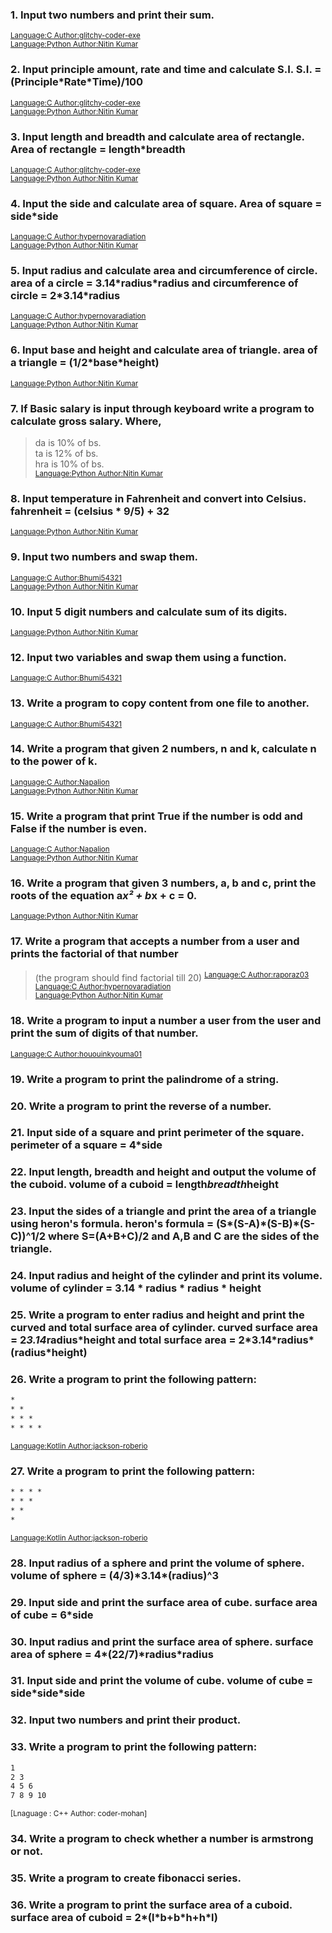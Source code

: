 ### 1.	Input two numbers and print their sum.
<sup>	[Language:C 	Author:glitchy-coder-exe](/Basic/code/problem_1.c)</sup><br>
<sup>	[Language:Python 	Author:Nitin Kumar](/Basic/code/problem_1.py)</sup><br>

### 2.	Input principle amount, rate and time and calculate S.I. S.I. = (Principle\*Rate\*Time)/100
<sup>	[Language:C 	Author:glitchy-coder-exe](/Basic/code/problem_2.c)</sup><br>
<sup>	[Language:Python 	Author:Nitin Kumar](/Basic/code/problem_2.py)</sup><br>

### 3.	Input length and breadth and calculate area of rectangle. Area of rectangle = length*breadth
<sup>	[Language:C 	Author:glitchy-coder-exe](/Basic/code/problem_3.c)</sup><br>
<sup>	[Language:Python 	Author:Nitin Kumar](/Basic/code/problem_3.py)</sup><br>

### 4.	Input the side and calculate area of square. Area of square = side*side
<sup>	[Language:C 	Author:hypernovaradiation](/Basic/code/problem_4.c)</sup><br>
<sup>	[Language:Python 	Author:Nitin Kumar](/Basic/code/problem_4.py)</sup><br>

### 5.	Input radius and calculate area and circumference of circle. area of a circle = 3.14\*radius\*radius and circumference of circle = 2\*3.14\*radius
<sup>	[Language:C	Author:hypernovaradiation](/Basic/code/problem_5.c)</sup><br>
<sup>	[Language:Python 	Author:Nitin Kumar](/Basic/code/problem_5.py)</sup><br>

### 6.	Input base and height and calculate area of triangle. area of a triangle = (1/2\*base\*height)
<sup>	[Language:Python 	Author:Nitin Kumar](/Basic/code/problem_6.py)</sup><br>


### 7.	If Basic salary is input through keyboard write a program to calculate gross salary. Where,
  > da is 10% of bs. <br>
  > ta is 12% of bs. <br>
  > hra is 10% of bs. <br>
<sup>	[Language:Python 	Author:Nitin Kumar](/Basic/code/problem_7.py)</sup><br>


### 8.	Input temperature in Fahrenheit and convert into Celsius. fahrenheit = (celsius * 9/5) + 32
<sup>	[Language:Python 	Author:Nitin Kumar](/Basic/code/problem_8.py)</sup><br>


### 9.	Input two numbers and swap them.
<sup>	[Language:C	Author:Bhumi54321](/Basic/code/problem_.c)</sup><br>
<sup>	[Language:Python 	Author:Nitin Kumar](/Basic/code/problem_9.py)</sup><br>


### 10.	Input 5 digit numbers and calculate sum of its digits.
<sup>	[Language:Python 	Author:Nitin Kumar](/Basic/code/problem_10.py)</sup><br>

	
### 12. Input two variables and swap them using a function.
<sup>	[Language:C	Author:Bhumi54321](/Basic/code/problem_12.c)</sup><br>

### 13. Write a program to copy content from one file to another.
<sup>	[Language:C	Author:Bhumi54321](/Basic/code/problem_13.c)</sup><br>

### 14. Write a program that given 2 numbers, n and k, calculate n to the power of k.
<sup>	[Language:C	Author:Napalion](/Basic/code/problem_14.c)</sup><br>
<sup>	[Language:Python 	Author:Nitin Kumar](/Basic/code/problem_14.py)</sup><br>

### 15. Write a program that print True if the number is odd and False if the number is even.
<sup>	[Language:C	Author:Napalion](/Basic/code/problem_15.c)</sup><br>
<sup>	[Language:Python 	Author:Nitin Kumar](/Basic/code/problem_15.py)</sup><br>

### 16. Write a program that given 3 numbers, a, b and c, print the roots of the equation a*x² + b*x + c = 0.
<sup>	[Language:Python 	Author:Nitin Kumar](/Basic/code/problem_16.py)</sup><br>

### 17. Write a program that accepts a number from a user and prints the factorial of that number
> (the program should find factorial till 20)
<sup>	[Language:C	Author:raporaz03](/Basic/code/problem_17.c)</sup><br>
<sup>	[Language:C	Author:hypernovaradiation](/Basic/code/problem_17.c)</sup><br>
<sup>	[Language:Python 	Author:Nitin Kumar](/Basic/code/problem_17.py)</sup><br>

### 18. Write a program to input a number a user from the user and print the sum of digits of that number.
<sup>	[Language:C	Author:hououinkyouma01](/Basic/code/problem_18.c)</sup><br>

### 19. Write a program to print the palindrome of a string.

### 20. Write a program to print the reverse of a number.

### 21. Input side of a square and print perimeter of the square. perimeter of a square = 4*side

### 22. Input length, breadth and height and output the volume of the cuboid. volume of a cuboid = length*breadth*height

### 23. Input the sides of a triangle and print the area of a triangle using heron's formula. heron's formula = (S*(S-A)\*(S-B)\*(S-C))^1/2 where S=(A+B+C)/2 and A,B and C are the sides of the triangle.

### 24. Input radius and height of the cylinder and print its volume. volume of cylinder = 3.14 * radius * radius * height

### 25. Write a program to enter radius and height and print the curved and total surface area of cylinder. curved surface area = 2*3.14*radius*height and total surface area = 2\*3.14\*radius\*(radius\*height)

### 26. Write a program to print the following pattern:
```html
*
* *
* * *
* * * *
```
<sup> [Language:Kotlin Author:jackson-roberio](/Basic/code/problem_26.kt) </sup><br>

### 27. Write a program to print the following pattern:
```html
* * * *
* * *
* * 
* 
```
<sup> [Language:Kotlin Author:jackson-roberio](/Basic/code/problem_27.kt) </sup><br>

### 28. Input radius of a sphere and print the volume of sphere. volume of sphere = (4/3)\*3.14\*(radius)^3

### 29. Input side and print the surface area of cube. surface area of cube = 6*side

### 30. Input radius and print the surface area of sphere. surface area of sphere = 4\*(22/7)\*radius\*radius

### 31. Input side and print the volume of cube. volume of cube = side\*side\*side

### 32. Input two numbers and print their product.

### 33. Write a program to print the following pattern:
```html
1
2 3
4 5 6
7 8 9 10
```

<sup>[Lnaguage : C++ Author: coder-mohan]</sup><br>

### 34. Write a program to check whether a number is armstrong or not.

### 35. Write a program to create fibonacci series.

### 36. Write a program to print the surface area of a cuboid. surface area of cuboid = 2\*(l\*b+b\*h+h\*l)
